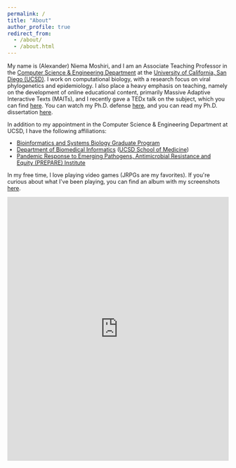 ```yaml
---
permalink: /
title: "About"
author_profile: true
redirect_from: 
  - /about/
  - /about.html
---
```


<p style="font-size:0.9em">My name is (Alexander) Niema Moshiri, and I am an Associate Teaching Professor in the <a href="https://cse.ucsd.edu/" target="_blank">Computer Science & Engineering Department</a> at the <a href="https://ucsd.edu/" target="_blank">University of California, San Diego (UCSD)</a>. I work on computational biology, with a research focus on viral phylogenetics and epidemiology. I also place a heavy emphasis on teaching, namely on the development of online educational content, primarily Massive Adaptive Interactive Texts (MAITs), and I recently gave a TEDx talk on the subject, which you can find <a href="https://youtu.be/5JKgUoY9pTg" target="_blank">here</a>. You can watch my Ph.D. defense <a href="http://bit.ly/niema-phd-defense" target="_blank">here</a>, and you can read my Ph.D. dissertation <a href="https://escholarship.org/uc/item/62s7q92d" target="_blank">here</a>.</p>

<p style="font-size:0.9em">In addition to my appointment in the Computer Science & Engineering Department at UCSD, I have the following affiliations:</p>

<ul style="font-size:0.9em">
<li><a href="https://bioinformatics.ucsd.edu/" target="_blank">Bioinformatics and Systems Biology Graduate Program</a></li>
<li><a href="http://dbmi.ucsd.edu/" target="_blank">Department of Biomedical Informatics</a> (<a href="https://medschool.ucsd.edu/" target="_blank">UCSD School of Medicine</a>)</li>
<li><a href="https://prepare.ucsd.edu/" target="_blank">Pandemic Response to Emerging Pathogens, Antimicrobial Resistance and Equity (PREPARE) Institute</a></li>
</ul>

<p style="font-size:0.9em">In my free time, I love playing video games (JRPGs are my favorites). If you're curious about what I've been playing, you can find an album with my screenshots <a href="https://photos.app.goo.gl/ShMAurvyzm7V7m2n9" target="_blank">here</a>.</p>

<iframe style="border-width: 0;" src="https://calendar.google.com/calendar/embed?showTitle=0&amp;showPrint=0&amp;showTabs=0&amp;showCalendars=0&amp;mode=WEEK&amp;height=600&amp;wkst=1&amp;bgcolor=%23FFFFFF&amp;src=niemamoshiri%40gmail.com&amp;color=%232952A3&amp;ctz=America%2FLos_Angeles" width="100%" height="600" frameborder="0" scrolling="no"></iframe>
